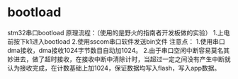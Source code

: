 # bootload
stm32串口bootload
原理流程：（使用的是野火的指南者开发板做的实验）
1.上电前按下k1进入bootload
2.使用sscom串口软件发送bin文件
注意点：
1.使用串口dma接收，dma接收1024字节数目自动加1024。
2.由于串口空闲中断容易莫名其妙进去，做了超时接收，在接收中断中清除计时，当超过一定之间没有产生中断就认为接收完成，在计数基础上加1024，保证数据均写入flash，写入app数据。


